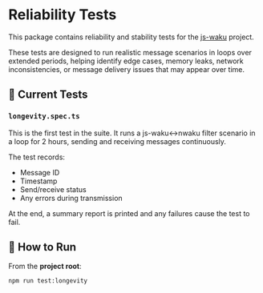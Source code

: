 # Reliability Tests

This package contains reliability and stability tests for the [js-waku](https://github.com/waku-org/js-waku) project.

These tests are designed to run realistic message scenarios in loops over extended periods, helping identify edge cases, memory leaks, network inconsistencies, or message delivery issues that may appear over time.

## 📄 Current Tests

### `longevity.spec.ts`

This is the first test in the suite. It runs a js-waku<->nwaku filter scenario in a loop for 2 hours, sending and receiving messages continuously.

The test records:
- Message ID
- Timestamp
- Send/receive status
- Any errors during transmission

At the end, a summary report is printed and any failures cause the test to fail.

## 🚀 How to Run

From the **project root**:

```bash
npm run test:longevity
